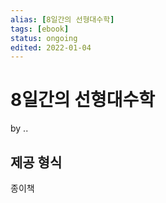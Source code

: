 ```yaml
---
alias: [8일간의 선형대수학]
tags: [ebook]
status: ongoing
edited: 2022-01-04
---
```


# 8일간의 선형대수학
by ..

## 제공 형식
종이책
